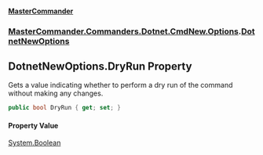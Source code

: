 #### [MasterCommander](MasterCommander.md 'MasterCommander')
### [MasterCommander.Commanders.Dotnet.CmdNew.Options](MasterCommander.Commanders.Dotnet.CmdNew.Options.md 'MasterCommander.Commanders.Dotnet.CmdNew.Options').[DotnetNewOptions](DotnetNewOptions.md 'MasterCommander.Commanders.Dotnet.CmdNew.Options.DotnetNewOptions')

## DotnetNewOptions.DryRun Property

Gets a value indicating whether to perform a dry run of the command without making any changes.

```csharp
public bool DryRun { get; set; }
```

#### Property Value
[System.Boolean](https://docs.microsoft.com/en-us/dotnet/api/System.Boolean 'System.Boolean')